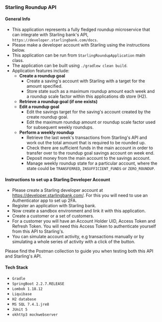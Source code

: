 ### Starling Roundup API

#### General Info

* This application represents a fully fledged roundup microservice that can integrate with Starling bank's API, `https://developer.starlingbank.com/docs`.
* Please make a developer account with Starling using the instructions below.
* This application can be run from `StarlingRoundupApplication` main class.
* The application can be built using `./gradlew clean build`.
* Application features include:
    * **Create a roundup goal**
      * Create a saving's account with Starling with a target for the amount specified.
      * Store state such as a maximum roundup amount each week and a roundup scale factor within this applications db store (H2).
    * **Retrieve a roundup goal (if one exists)**
    * **Edit a roundup goal**
      * Edit the savings target for the saving's account created by the create roundup goal.
      * Edit the maximum roundup amount or roundup scale factor used for subsequent weekly roundups.
    * **Perform a weekly roundup** 
      * Retrieve the last week's transactions from Starling's API and work out the total amount that is required to be rounded up.
      * Check there are sufficient funds in the main account in order to transfer over to the roundup goal savings account on week end.
      * Deposit money from the main account to the savings account.
      * Manage weekly roundup state for a particular account, where the state could be `TRANSFERRED`, `INSUFFICIENT_FUNDS` or `ZERO_ROUNDUP`.

#### Instructions to set up a Starling Developer Account

* Please create a Starling developer account at https://developer.starlingbank.com/. For this you will need to use an Authenticator app to set up 2FA.
 * Register an application with Starling bank.
 * Now create a sandbox environment and link it with this application.
 * Create a customer or a set of customers.
 * For a customer you will have an Account Holder UID, Access Token and Refresh Token. You will need this Access Token to authenticate yourself from this API to Starling's.
 * You can simulate account activity, e.g transactions manually or by simulating a whole series of activity with a click of the button.
 
 Please find the Postman collection to guide you when testing both this API and Starling's API.
 
#### Tech Stack

* `Gradle`
* `SpringBoot 2.2.7.RELEASE` 
* `Lombok 1.18.12`
* `Liquibase`  
* `H2 database`
* `MS SQL 7.4.1.jre8`
* `JUnit 5`  
* `okhttp3 mockwebserver`